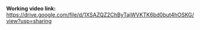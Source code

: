 <b>Working video link:</b>  https://drive.google.com/file/d/1XSAZQZ2ChByTajWVKTK6bd0but4hOSKG/view?usp=sharing
